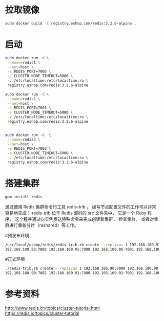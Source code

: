 拉取镜像
======
```Bash
sudo docker build -t registry.eshop.com/redis:3.2.6-alpine .
```


启动
======

```Bash
sudo docker run -d \
 --name=redis1 \
 --net=host \
 -e REDIS_PORT=7000 \
 -e CLUSTER_NODE_TIMEOUT=5000 \
 -v /etc/localtime:/etc/localtime:ro \
 registry.eshop.com/redis:3.2.6-alpine
 
sudo docker run -d \
 --name=redis2 \
 --net=host \
 -e REDIS_PORT=7001 \
 -e CLUSTER_NODE_TIMEOUT=5000 \
 -v /etc/localtime:/etc/localtime:ro \
 registry.eshop.com/redis:3.2.6-alpine
 

sudo docker run -d  \
 --name=redis3 \
 --net=host \
 -e REDIS_PORT=7002 \
 -e CLUSTER_NODE_TIMEOUT=5000 \
 -v /etc/localtime:/etc/localtime:ro \
 registry.eshop.com/redis:3.2.6-alpine
```
搭建集群
====

```bash
gem install redis
```
通过使用 Redis 集群命令行工具 redis-trib ， 编写节点配置文件的工作可以非常容易地完成： redis-trib 位于 Redis 源码的 src 文件夹中， 它是一个 Ruby 程序， 这个程序通过向实例发送特殊命令来完成创建新集群， 检查集群， 或者对集群进行重新分片（reshared）等工作。

#预发布环境
```Bash
/usr/local/eshop/redis/redis-trib.rb create --replicas 1 192.168.100.93:7000 192.168.100.93:7001 \
192.168.100.93:7002 192.168.100.95:7000 192.168.100.95:7001 192.168.100.95:7002
```

#正式环境
```Bash
./redis-trib.rb create --replicas 1 192.168.100.90:7000 192.168.100.90:7001 \
192.168.100.90:7002 192.168.100.91:7000 192.168.100.91:7001 192.168.100.91:7002
```

参考资料
====
http://www.redis.cn/topics/cluster-tutorial.html
https://redis.io/topics/cluster-tutorial